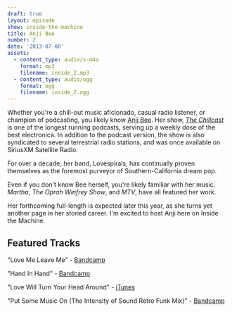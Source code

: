 ```yaml
---
draft: true
layout: episode
show: inside-the-machine
title: Anji Bee
number: 2
date: '2013-07-08'
assets:
  - content_type: audio/x-m4a
    format: mp3
    filename: inside_2.mp3
  - content_type: audio/ogg
    format: ogg
    filename: inside_2.ogg
---
```

Whether you're a chill-out music aficionado, casual radio listener, or champion of podcasting, you likely know [Anji Bee](http://anjibee.com). Her show, *[The Chillcast](http://anjibee.com)* is one of the longest running podcasts, serving up a weekly dose of the best electronica. In addition to the podcast version, the show is also syndicated to several terrestrial radio stations, and was once available on SiriusXM Satellite Radio.

For over a decade, her band, Lovespirals, has continually proven themselves as the foremost purveyor of Southern-California dream pop.

Even if you don't know Bee herself, you're likely familiar with her music. *Martha*, *The Oprah Winfrey Show*, and *MTV*, have all featured her work.

Her forthcoming full-length is expected later this year, as she turns yet another page in her storied career. I'm excited to host Anji here on Inside the Machine.

## Featured Tracks

"Love Me Leave Me" - [Bandcamp](http://anjibee.bandcamp.com/album/love-me-leave-me-single)

"Hand In Hand" - [Bandcamp](http://lovespirals.bandcamp.com/album/free-easy)

"Love Will Turn Your Head Around" - [iTunes](https://itunes.apple.com/us/album/love-will-turn-your-head-around/id428150370)

"Put Some Music On (The Intensity of Sound Retro Funk Mix)" - [Bandcamp](http://anjibee.bandcamp.com/track/put-some-music-on-intensity-of-sound-retro-funk-mix)